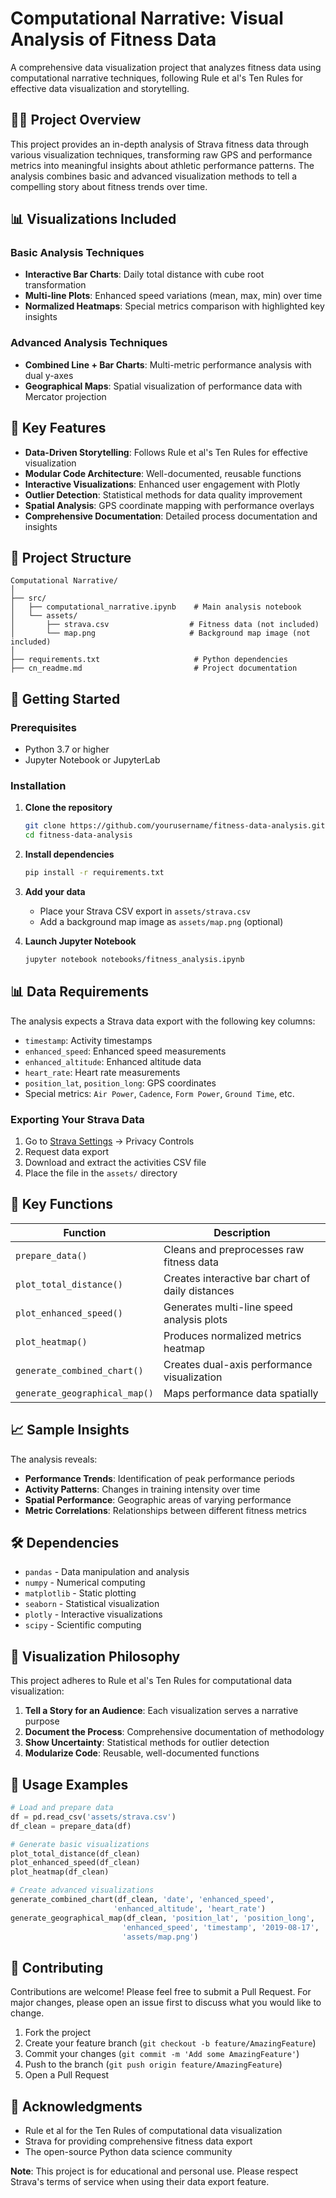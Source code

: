 # Computational Narrative: Visual Analysis of Fitness Data

A comprehensive data visualization project that analyzes fitness data using computational narrative techniques, following Rule et al's Ten Rules for effective data visualization and storytelling.

## 🏃‍♂️ Project Overview

This project provides an in-depth analysis of Strava fitness data through various visualization techniques, transforming raw GPS and performance metrics into meaningful insights about athletic performance patterns. The analysis combines basic and advanced visualization methods to tell a compelling story about fitness trends over time.

## 📊 Visualizations Included

### Basic Analysis Techniques
- **Interactive Bar Charts**: Daily total distance with cube root transformation
- **Multi-line Plots**: Enhanced speed variations (mean, max, min) over time
- **Normalized Heatmaps**: Special metrics comparison with highlighted key insights

### Advanced Analysis Techniques
- **Combined Line + Bar Charts**: Multi-metric performance analysis with dual y-axes
- **Geographical Maps**: Spatial visualization of performance data with Mercator projection

## 🎯 Key Features

- **Data-Driven Storytelling**: Follows Rule et al's Ten Rules for effective visualization
- **Modular Code Architecture**: Well-documented, reusable functions
- **Interactive Visualizations**: Enhanced user engagement with Plotly
- **Outlier Detection**: Statistical methods for data quality improvement
- **Spatial Analysis**: GPS coordinate mapping with performance overlays
- **Comprehensive Documentation**: Detailed process documentation and insights

## 📁 Project Structure

```
Computational Narrative/
│
├── src/
│   ├── computational_narrative.ipynb    # Main analysis notebook
│   └── assets/
│       ├── strava.csv                  # Fitness data (not included)
│       └── map.png                     # Background map image (not included)
│
├── requirements.txt                     # Python dependencies
├── cn_readme.md                         # Project documentation
```

## 🚀 Getting Started

### Prerequisites

- Python 3.7 or higher
- Jupyter Notebook or JupyterLab

### Installation

1. **Clone the repository**
   ```bash
   git clone https://github.com/yourusername/fitness-data-analysis.git
   cd fitness-data-analysis
   ```

2. **Install dependencies**
   ```bash
   pip install -r requirements.txt
   ```

3. **Add your data**
   - Place your Strava CSV export in `assets/strava.csv`
   - Add a background map image as `assets/map.png` (optional)

4. **Launch Jupyter Notebook**
   ```bash
   jupyter notebook notebooks/fitness_analysis.ipynb
   ```

## 📊 Data Requirements

The analysis expects a Strava data export with the following key columns:
- `timestamp`: Activity timestamps
- `enhanced_speed`: Enhanced speed measurements
- `enhanced_altitude`: Enhanced altitude data
- `heart_rate`: Heart rate measurements
- `position_lat`, `position_long`: GPS coordinates
- Special metrics: `Air Power`, `Cadence`, `Form Power`, `Ground Time`, etc.

### Exporting Your Strava Data

1. Go to [Strava Settings](https://www.strava.com/settings/privacy) → Privacy Controls
2. Request data export
3. Download and extract the activities CSV file
4. Place the file in the `assets/` directory

## 🔧 Key Functions

| Function | Description |
|----------|-------------|
| `prepare_data()` | Cleans and preprocesses raw fitness data |
| `plot_total_distance()` | Creates interactive bar chart of daily distances |
| `plot_enhanced_speed()` | Generates multi-line speed analysis plots |
| `plot_heatmap()` | Produces normalized metrics heatmap |
| `generate_combined_chart()` | Creates dual-axis performance visualization |
| `generate_geographical_map()` | Maps performance data spatially |

## 📈 Sample Insights

The analysis reveals:
- **Performance Trends**: Identification of peak performance periods
- **Activity Patterns**: Changes in training intensity over time
- **Spatial Performance**: Geographic areas of varying performance
- **Metric Correlations**: Relationships between different fitness metrics

## 🛠️ Dependencies

- `pandas` - Data manipulation and analysis
- `numpy` - Numerical computing
- `matplotlib` - Static plotting
- `seaborn` - Statistical visualization
- `plotly` - Interactive visualizations
- `scipy` - Scientific computing

## 🎨 Visualization Philosophy

This project adheres to Rule et al's Ten Rules for computational data visualization:

1. **Tell a Story for an Audience**: Each visualization serves a narrative purpose
2. **Document the Process**: Comprehensive documentation of methodology
3. **Show Uncertainty**: Statistical methods for outlier detection
4. **Modularize Code**: Reusable, well-documented functions

## 📝 Usage Examples

```python
# Load and prepare data
df = pd.read_csv('assets/strava.csv')
df_clean = prepare_data(df)

# Generate basic visualizations
plot_total_distance(df_clean)
plot_enhanced_speed(df_clean)
plot_heatmap(df_clean)

# Create advanced visualizations
generate_combined_chart(df_clean, 'date', 'enhanced_speed', 
                       'enhanced_altitude', 'heart_rate')
generate_geographical_map(df_clean, 'position_lat', 'position_long', 
                         'enhanced_speed', 'timestamp', '2019-08-17', 
                         'assets/map.png')
```

## 🤝 Contributing

Contributions are welcome! Please feel free to submit a Pull Request. For major changes, please open an issue first to discuss what you would like to change.

1. Fork the project
2. Create your feature branch (`git checkout -b feature/AmazingFeature`)
3. Commit your changes (`git commit -m 'Add some AmazingFeature'`)
4. Push to the branch (`git push origin feature/AmazingFeature`)
5. Open a Pull Request

## 🙏 Acknowledgments

- Rule et al for the Ten Rules of computational data visualization
- Strava for providing comprehensive fitness data export
- The open-source Python data science community

**Note**: This project is for educational and personal use. Please respect Strava's terms of service when using their data export feature.